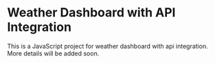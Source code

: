 # Weather Dashboard with API Integration

This is a JavaScript project for weather dashboard with api integration. More details will be added soon.